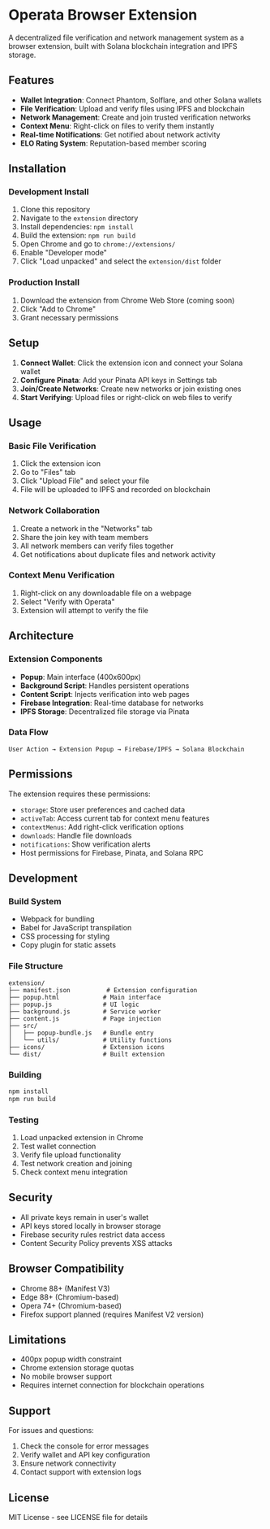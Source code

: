 # Operata Browser Extension

A decentralized file verification and network management system as a browser extension, built with Solana blockchain integration and IPFS storage.

## Features

- **Wallet Integration**: Connect Phantom, Solflare, and other Solana wallets
- **File Verification**: Upload and verify files using IPFS and blockchain
- **Network Management**: Create and join trusted verification networks
- **Context Menu**: Right-click on files to verify them instantly
- **Real-time Notifications**: Get notified about network activity
- **ELO Rating System**: Reputation-based member scoring

## Installation

### Development Install
1. Clone this repository
2. Navigate to the `extension` directory
3. Install dependencies: `npm install`
4. Build the extension: `npm run build`
5. Open Chrome and go to `chrome://extensions/`
6. Enable "Developer mode"
7. Click "Load unpacked" and select the `extension/dist` folder

### Production Install
1. Download the extension from Chrome Web Store (coming soon)
2. Click "Add to Chrome"
3. Grant necessary permissions

## Setup

1. **Connect Wallet**: Click the extension icon and connect your Solana wallet
2. **Configure Pinata**: Add your Pinata API keys in Settings tab
3. **Join/Create Networks**: Create new networks or join existing ones
4. **Start Verifying**: Upload files or right-click on web files to verify

## Usage

### Basic File Verification
1. Click the extension icon
2. Go to "Files" tab
3. Click "Upload File" and select your file
4. File will be uploaded to IPFS and recorded on blockchain

### Network Collaboration
1. Create a network in the "Networks" tab
2. Share the join key with team members
3. All network members can verify files together
4. Get notifications about duplicate files and network activity

### Context Menu Verification
1. Right-click on any downloadable file on a webpage
2. Select "Verify with Operata"
3. Extension will attempt to verify the file

## Architecture

### Extension Components
- **Popup**: Main interface (400x600px)
- **Background Script**: Handles persistent operations
- **Content Script**: Injects verification into web pages
- **Firebase Integration**: Real-time database for networks
- **IPFS Storage**: Decentralized file storage via Pinata

### Data Flow
```
User Action → Extension Popup → Firebase/IPFS → Solana Blockchain
```

## Permissions

The extension requires these permissions:
- `storage`: Store user preferences and cached data
- `activeTab`: Access current tab for context menu features
- `contextMenus`: Add right-click verification options
- `downloads`: Handle file downloads
- `notifications`: Show verification alerts
- Host permissions for Firebase, Pinata, and Solana RPC

## Development

### Build System
- Webpack for bundling
- Babel for JavaScript transpilation
- CSS processing for styling
- Copy plugin for static assets

### File Structure
```
extension/
├── manifest.json          # Extension configuration
├── popup.html            # Main interface
├── popup.js              # UI logic
├── background.js         # Service worker
├── content.js            # Page injection
├── src/
│   ├── popup-bundle.js   # Bundle entry
│   └── utils/            # Utility functions
├── icons/                # Extension icons
└── dist/                 # Built extension
```

### Building
```bash
npm install
npm run build
```

### Testing
1. Load unpacked extension in Chrome
2. Test wallet connection
3. Verify file upload functionality
4. Test network creation and joining
5. Check context menu integration

## Security

- All private keys remain in user's wallet
- API keys stored locally in browser storage
- Firebase security rules restrict data access
- Content Security Policy prevents XSS attacks

## Browser Compatibility

- Chrome 88+ (Manifest V3)
- Edge 88+ (Chromium-based)
- Opera 74+ (Chromium-based)
- Firefox support planned (requires Manifest V2 version)

## Limitations

- 400px popup width constraint
- Chrome extension storage quotas
- No mobile browser support
- Requires internet connection for blockchain operations

## Support

For issues and questions:
1. Check the console for error messages
2. Verify wallet and API key configuration
3. Ensure network connectivity
4. Contact support with extension logs

## License

MIT License - see LICENSE file for details